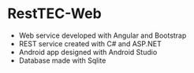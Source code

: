 # RestTEC-Web

- Web service developed with Angular and Bootstrap
- REST service created with C# and ASP.NET
- Android app designed with Android Studio
- Database made with Sqlite

